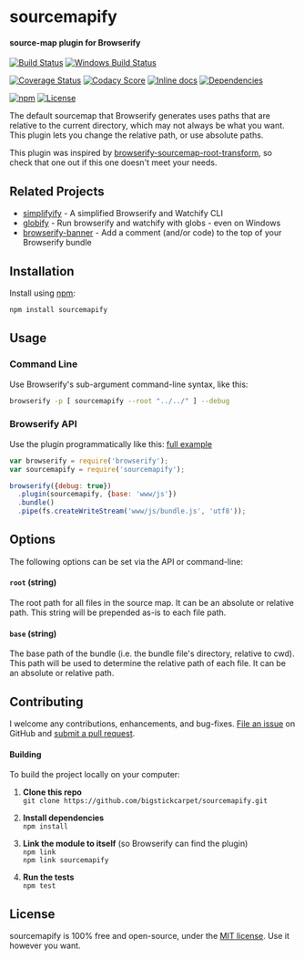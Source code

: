 sourcemapify
============================
#### source-map plugin for Browserify

[![Build Status](https://api.travis-ci.org/BigstickCarpet/sourcemapify.svg?branch=master)](https://travis-ci.org/BigstickCarpet/sourcemapify)
[![Windows Build Status](https://ci.appveyor.com/api/projects/status/github/bigstickcarpet/sourcemapify?svg=true&failingText=Windows%20build%20failing&passingText=Windows%20build%20passing)](https://ci.appveyor.com/project/BigstickCarpet/sourcemapify/branch/master)

[![Coverage Status](https://coveralls.io/repos/github/BigstickCarpet/sourcemapify/badge.svg?branch=master)](https://coveralls.io/github/BigstickCarpet/sourcemapify?branch=master)
[![Codacy Score](https://api.codacy.com/project/badge/Grade/3c64907c5b3844a18058c8e021a78181)](https://www.codacy.com/public/jamesmessinger/sourcemapify)
[![Inline docs](http://inch-ci.org/github/BigstickCarpet/sourcemapify.svg?branch=master&style=shields)](http://inch-ci.org/github/BigstickCarpet/sourcemapify)
[![Dependencies](https://david-dm.org/BigstickCarpet/sourcemapify.svg)](https://david-dm.org/BigstickCarpet/sourcemapify)

[![npm](http://img.shields.io/npm/v/sourcemapify.svg)](https://www.npmjs.com/package/sourcemapify)
[![License](https://img.shields.io/npm/l/sourcemapify.svg)](LICENSE)


The default sourcemap that Browserify generates uses paths that are relative to the current directory, which may not always be what you want. This plugin lets you change the relative path, or use absolute paths.

This plugin was inspired by [browserify-sourcemap-root-transform](https://github.com/blackberry/browserify-sourcemap-root-transform), so check that one out if this one doesn't meet your needs.


Related Projects
--------------------------
* [simplifyify](https://www.npmjs.com/package/simplifyify) - A simplified Browserify and Watchify CLI
* [globify](https://www.npmjs.com/package/globify) - Run browserify and watchify with globs - even on Windows
* [browserify-banner](https://www.npmjs.com/package/browserify-banner) - Add a comment (and/or code) to the top of your Browserify bundle


Installation
--------------------------
Install using [npm](https://docs.npmjs.com/getting-started/what-is-npm):

```bash
npm install sourcemapify
```


Usage
--------------------------
### Command Line
Use Browserify's sub-argument command-line syntax, like this:

```bash
browserify -p [ sourcemapify --root "../../" ] --debug
```

### Browserify API
Use the plugin programmatically like this:  [full example](test/api.js)

```javascript
var browserify = require('browserify');
var sourcemapify = require('sourcemapify');

browserify({debug: true})
  .plugin(sourcemapify, {base: 'www/js'})
  .bundle()
  .pipe(fs.createWriteStream('www/js/bundle.js', 'utf8'));
```


Options
--------------------------
The following options can be set via the API or command-line:

#### `root` (string)
The root path for all files in the source map. It can be an absolute or relative path. This string will be prepended as-is to each file path.

#### `base` (string)
The base path of the bundle (i.e. the bundle file's directory, relative to cwd). This path will be used to determine the relative path of each file. It can be an absolute or relative path.



Contributing
--------------------------
I welcome any contributions, enhancements, and bug-fixes.  [File an issue](https://github.com/BigstickCarpet/sourcemapify/issues) on GitHub and [submit a pull request](https://github.com/BigstickCarpet/sourcemapify/pulls).

#### Building
To build the project locally on your computer:

1. __Clone this repo__<br>
`git clone https://github.com/bigstickcarpet/sourcemapify.git`

2. __Install dependencies__<br>
`npm install`

3. __Link the module to itself__ (so Browserify can find the plugin)<br>
`npm link`<br>
`npm link sourcemapify`

4. __Run the tests__<br>
`npm test`



License
--------------------------
sourcemapify is 100% free and open-source, under the [MIT license](LICENSE). Use it however you want.

